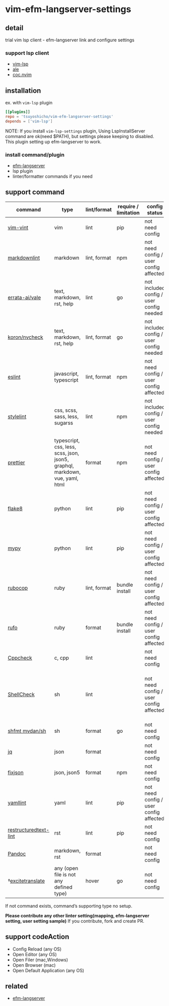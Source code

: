 # vim-efm-langserver-settings

## detail

trial vim lsp client - efm-langserver link and configure settings

### support lsp client

- [vim-lsp](https://github.com/prabirshrestha/vim-lsp)
- [ale](https://github.com/dense-analysis/ale)
- [coc.nvim](https://github.com/neoclide/coc.nvim)

## installation

ex. with `vim-lsp` plugin

```toml
[[plugins]]
repo = 'tsuyoshicho/vim-efm-langserver-settings'
depends = ['vim-lsp']
```

NOTE: If you install `vim-lsp-settings` plugin, Using LspInstallServer
command are ok(need $PATH), but settings please keeping to disabled.
This plugin setting up efm-langserver to work.

### install command/plugin

- [efm-langserver](https://github.com/mattn/efm-langserver)
- lsp plugin
- linter/formatter commands if you need

## support command

| command                                                                  | type                                                                         | lint/format  | require / limitation | config status                            | note                                                                                                                                                                                                                                                                                                                    |
| ------------------------------------------------------------------------ | ---------------------------------------------------------------------------- | ------------ | -------------------- | ---------------------------------------- | ----------------------------------------------------------------------------------------------------------------------------------------------------------------------------------------------------------------------------------------------------------------------------------------------------------------------- |
| [vim-vint](https://pypi.org/project/vim-vint/)                           | vim                                                                          | lint         | pip                  | not need config                          |                                                                                                                                                                                                                                                                                                                         |
| [markdownlint](https://www.npmjs.com/package/markdownlint)               | markdown                                                                     | lint, format | npm                  | not need config / user config affected   | `.markdownlint.json` in the current directory.<br> [setting in project root sample](example/efm-langserver/root/.markdownlint.json).                                                                                                                                                                                    |
| [errata-ai/vale](https://github.com/errata-ai/vale)                      | text, markdown, rst, help                                                    | lint         | go                   | not included config / user config needed | `.vale.ini` in the current directory.<br> or in `$HOME` directory. <br> [setting in home sample](example/efm-langserver/home/.vale.ini).                                                                                                                                                                                |
| [koron/nvcheck](https://github.com/koron/nvcheck)                        | text, markdown, rst, help                                                    | lint, format | go                   | not included config / user config needed | `dict.yml` in the project root.<br> [sample in vimdoc-jp-working](https://github.com/vim-jp/vimdoc-ja-working/blob/master/dict.yml).                                                                                                                                                                                    |
| [eslint](https://www.npmjs.com/package/eslint)                           | javascript, typescript                                                       | lint, format | npm                  | not need config / user config affected   | `.eslintrc.js`, `.eslintrc.yaml (yml)`, `.eslintrc.json` or setting into `package.json` in the project root.                                                                                                                                                                                                            |
| [stylelint](https://www.npmjs.com/package/stylelint)                     | css, scss, sass, less, sugarss                                               | lint         | npm                  | not included config / user config needed | `.stylelintrc.json` in the project root.                                                                                                                                                                                                                                                                                |
| [prettier](https://www.npmjs.com/package/prettier)                       | typescript, css, less, scss, json, json5, graphql, markdown, vue, yaml, html | format       | npm                  | not need config / user config affected   | setting into `package.json` in the project root.                                                                                                                                                                                                                                                                        |
| [flake8](https://pypi.org/project/flake8/)                               | python                                                                       | lint         | pip                  | not need config / user config affected   | `setup.cfg`, `tox.ini`, `.flake8` in project root.<br> `.flake8`, `~/.config/flake8` in home.                                                                                                                                                                                                                           |
| [mypy](https://pypi.org/project/mypy/)                                   | python                                                                       | lint         | pip                  | not need config / user config affected   | `mypy.ini`, `setup.cfg` in project root. <br> `.mypy.ini` in `$HOME` directory.                                                                                                                                                                                                                                         |
| [rubocop](https://rubygems.org/gems/rubocop)                             | ruby                                                                         | lint, format | bundle install       | not need config / user config affected   | `.rubocop.yml` in project root.                                                                                                                                                                                                                                                                                         |
| [rufo](https://rubygems.org/gems/rufo/)                                  | ruby                                                                         | format       | bundle install       | not need config / user config affected   | `.rufo` in project root.                                                                                                                                                                                                                                                                                                |
| [Cppcheck](http://cppcheck.sourceforge.net/)                             | c, cpp                                                                       | lint         |                      | not need config                          |                                                                                                                                                                                                                                                                                                                         |
| [ShellCheck](https://www.shellcheck.net/)                                | sh                                                                           | lint         |                      | not need config / user config affected   | `.shellcheckrc` or `shellcheckrc` in the current directory(search parent upto root).<br> `.shellcheckrc` in `$HOME` directory. <br> XDG config directory (usually `~/.config/shellcheckrc` ) on Unix, or `%APPDATA%/shellcheckrc` on Windows. <br> [setting in home sample](example/efm-langserver/home/.shellcheckrc). |
| [shfmt mvdan/sh](https://github.com/mvdan/sh)                            | sh                                                                           | format       | go                   | not need config                          |                                                                                                                                                                                                                                                                                                                         |
| [jq](https://stedolan.github.io/jq/)                                     | json                                                                         | format       |                      | not need config                          |                                                                                                                                                                                                                                                                                                                         |
| [fixjson](https://www.npmjs.com/package/fixjson)                         | json, json5                                                                  | format       | npm                  | not need config                          |                                                                                                                                                                                                                                                                                                                         |
| [yamllint](https://pypi.org/project/yamllint/)                           | yaml                                                                         | lint         | pip                  | not need config / user config affected   | `.yamllint` , `.yamllint.yaml` or `.yamllint.yml` in the current working directory<br> config in $XDG\_CONFIG\_HOME `~/.config/yamllint/config`(support?).                                                                                                                                                              |
| [restructuredtext-lint](https://pypi.org/project/restructuredtext-lint/) | rst                                                                          | lint         | pip                  | not need config                          |                                                                                                                                                                                                                                                                                                                         |
| [Pandoc](https://pandoc.org/)                                            | markdown, rst                                                                | format       |                      | not need config                          |                                                                                                                                                                                                                                                                                                                         |
| †[excitetranslate](https://github.com/mattn/excitetranslate)            | any (open file is not any defined type)                                      | hover        | go                   | not need config                          |                                                                                                                                                                                                                                                                                                                         |

If not command exists, command’s supporting type no setup.

**Please contribute any other linter setting(mapping, efm-langserver
setting, user setting sample)** If you contribute, fork and create PR.

## support codeAction

- Config Reload (any OS)
- Open Editor (any OS)
- Open Filer (mac,Windows)
- Open Browser (mac)
- Open Default Application (any OS)

## related

- [efm-langserver](https://github.com/mattn/efm-langserver)
